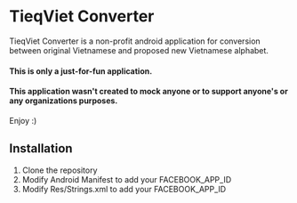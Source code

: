 # TieqViet Converter

TieqViet Converter is a non-profit android application for conversion between original Vietnamese and proposed new Vietnamese alphabet.

#### This is only a just-for-fun application. 
#### This application wasn't created to mock anyone or to support anyone's or any organizations purposes.
Enjoy :)

## Installation

1. Clone the repository
2. Modify Android Manifest to add your FACEBOOK_APP_ID
3. Modify Res/Strings.xml to add your FACEBOOK_APP_ID
